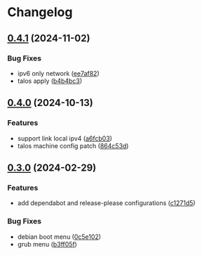 # Changelog

## [0.4.1](https://github.com/sergelogvinov/ansible-role-talos-boot/compare/v0.4.0...v0.4.1) (2024-11-02)


### Bug Fixes

* ipv6 only network ([ee7af82](https://github.com/sergelogvinov/ansible-role-talos-boot/commit/ee7af821e653e31497718c34fa77fdec00952295))
* talos apply ([b4b4bc3](https://github.com/sergelogvinov/ansible-role-talos-boot/commit/b4b4bc31073981f4c8d80e6bb1eb9d9c1ec1d0ca))

## [0.4.0](https://github.com/sergelogvinov/ansible-role-talos-boot/compare/v0.3.0...v0.4.0) (2024-10-13)


### Features

* support link local ipv4 ([a6fcb03](https://github.com/sergelogvinov/ansible-role-talos-boot/commit/a6fcb0353cb98d34f6a11b794780fffbf5d44435))
* talos machine config patch ([864c53d](https://github.com/sergelogvinov/ansible-role-talos-boot/commit/864c53de28e20415ea8ed0b9f72b8dd4f021a700))

## [0.3.0](https://github.com/sergelogvinov/ansible-role-talos-boot/compare/v0.2.0...v0.3.0) (2024-02-29)


### Features

* add dependabot and release-please configurations ([c1271d5](https://github.com/sergelogvinov/ansible-role-talos-boot/commit/c1271d5065deb4251df0def6ddf9bf73a05534f7))


### Bug Fixes

* debian boot menu ([0c5e102](https://github.com/sergelogvinov/ansible-role-talos-boot/commit/0c5e1023107de4588505dc1d0e0af46c4d1d5458))
* grub menu ([b3ff05f](https://github.com/sergelogvinov/ansible-role-talos-boot/commit/b3ff05f84ad73ba272807b9ddc0c7bb846da4a67))
